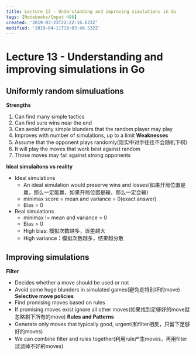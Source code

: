 ```yaml
---
title: Lecture 13 - Understanding and improving simulations in Go
tags: [Notebooks/Cmput 496]
created: '2019-03-23T22:22:16.623Z'
modified: '2019-04-11T19:03:49.532Z'
---
```


# Lecture 13 - Understanding and improving simulations in Go
## Uniformly random simuluations
**Strengths**
  1. Can find many simple tactics
  2. Can find sure wins near the end
  3. Can avoid many simple blunders that the random player may play
  4. Improves with number of simulations, up to a limit
**Weaknesses**
  1. Assume that the opponent plays randomly(现实中对手往往不会随机下棋)
  2. It will play the moves that work best against random
  3. Those moves may fail against strong opponents


**Ideal simulaitons vs reality**
  * Ideal simulations
    * An ideal simulation would preserve wins and losses(如果开局位置是赢，那么一定能赢，如果开局位置是输，那么一定会输)
    * minimax score = mean and variance = 0(exact answer)
    * Bias = 0
  * Real simulations
    * minimax != mean and variance > 0
    * Bias > 0
    * High bias: 模拟次数越多，误差越大
    * High variance：模拟次数越多，结果越分散

## Improving simulations
**Filter**
  * Decides whether a move should be used or not
  * Avoid some huge blunders in simulated games(避免走特别坏的move)
**Selective move policies**
  * Find promising moves based on rules
  * If promising moves exist ignore all other moves(如果找到足够好的move就忽略剩下所有的move)
**Rules and Patterns**
  * Generate only moves that typically good, urgent(和filter相反，只留下足够好的moves)
  * We can combine filter and rules together(利用rule产生moves，再用filter过滤掉不好的moves)
  

  
